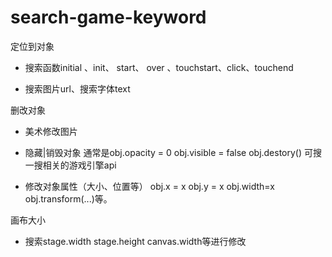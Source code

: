 # search-game-keyword

定位到对象

 * 搜索函数initial 、init、 start、 over 、touchstart、click、touchend
 
 * 搜索图片url、搜索字体text

删改对象

  * 美术修改图片
  
  * 隐藏|销毁对象    通常是obj.opacity = 0  obj.visible = false  obj.destory() 可搜一搜相关的游戏引擎api
  
  * 修改对象属性（大小、位置等）    obj.x = x  obj.y = x  obj.width=x  obj.transform(...)等。
  

 画布大小

  * 搜索stage.width stage.height canvas.width等进行修改
 
